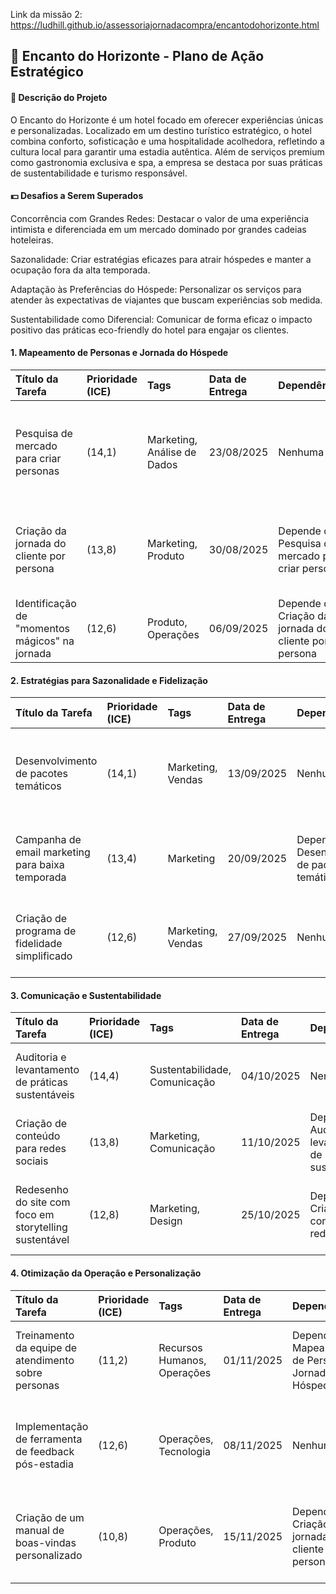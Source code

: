 Link da missão 2: https://ludhill.github.io/assessoriajornadacompra/encantodohorizonte.html
## 🏨 Encanto do Horizonte - Plano de Ação Estratégico

#### 📝 Descrição do Projeto

 
O Encanto do Horizonte é um hotel focado em oferecer experiências únicas e personalizadas. Localizado em um destino turístico estratégico, o hotel combina conforto, sofisticação e uma hospitalidade acolhedora, refletindo a cultura local para garantir uma estadia autêntica. Além de serviços premium como gastronomia exclusiva e spa, a empresa se destaca por suas práticas de sustentabilidade e turismo responsável.
 
#### 💵 Desafios a Serem Superados
 
Concorrência com Grandes Redes: Destacar o valor de uma experiência intimista e diferenciada em um mercado dominado por grandes cadeias hoteleiras.

Sazonalidade: Criar estratégias eficazes para atrair hóspedes e manter a ocupação fora da alta temporada.

Adaptação às Preferências do Hóspede: Personalizar os serviços para atender às expectativas de viajantes que buscam experiências sob medida.

Sustentabilidade como Diferencial: Comunicar de forma eficaz o impacto positivo das práticas eco-friendly do hotel para engajar os clientes.
 

####  1. Mapeamento de Personas e Jornada do Hóspede


| Título da Tarefa | Prioridade (ICE) | Tags | Data de Entrega | Dependências | Definição de Pronto |
| :-- | :-- | :-- | :-- | :-- | :-- |
| Pesquisa de mercado para criar personas | (14,1) | Marketing, Análise de Dados | 23/08/2025 | Nenhuma | 3-5 personas definidas com base em dados de hóspedes atuais e pesquisa de mercado. | 
| Criação da jornada do cliente por persona | (13,8) | Marketing, Produto | 30/08/2025 | Depende de: Pesquisa de mercado para criar personas | Jornada completa, incluindo pontos de contato e oportunidades de melhoria.|
| Identificação de "momentos mágicos" na jornada | (12,6) | Produto, Operações | 06/09/2025 | Depende de: Criação da jornada do cliente por persona | Lista de 5-10 oportunidades para criar experiências inesquecíveis. | 


####  2. Estratégias para Sazonalidade e Fidelização


|Título da Tarefa | Prioridade (ICE) | Tags | Data de Entrega | Dependências | Definição de Pronto |
| :--  | :-- | :-- | :-- | :-- | :-- | 
| Desenvolvimento de pacotes temáticos | (14,1) | Marketing, Vendas | 13/09/2025 | Nenhuma | 3 pacotes temáticos criados (ex: 'Romance à Beira-Mar', 'Aventura Gastronômica'). | 
| Campanha de email marketing para baixa temporada | (13,4) | Marketing | 20/09/2025 | Depende de: Desenvolvimento de pacotes temáticos | Sequência de 3 emails pronta para ser disparada, com segmentação por persona. | 
| Criação de programa de fidelidade simplificado | (12,6) | Marketing, Vendas | 27/09/2025 | Nenhuma | Regras e benefícios do programa definidos e comunicados à equipe. |

####  3. Comunicação e Sustentabilidade

| Título da Tarefa | Prioridade (ICE) | Tags | Data de Entrega | Dependências | Definição de Pronto |
| :- | :- | :- | :- | :- | :- | 
| Auditoria e levantamento de práticas sustentáveis | (14,4) | Sustentabilidade, Comunicação | 04/10/2025 | Nenhuma | Relatório detalhado com todas as ações eco-friendly do hotel. |
|Criação de conteúdo para redes sociais | (13,8) | Marketing, Comunicação | 11/10/2025 | Depende de: Auditoria e levantamento de práticas sustentáveis | 10 posts e 5 stories focados na comunicação das práticas de sustentabilidade.| 
| Redesenho do site com foco em storytelling sustentável | (12,8) | Marketing, Design | 25/10/2025 | Depende de: Criação de conteúdo para redes sociais | Novas seções e textos no site que destacam o compromisso ambiental do hotel. |

####  4. Otimização da Operação e Personalização

| Título da Tarefa | Prioridade (ICE) | Tags | Data de Entrega | Dependências | Definição de Pronto |
| :- | :- | :- | :- | :- | :- | 
| Treinamento da equipe de atendimento sobre personas | (11,2) | Recursos Humanos, Operações | 01/11/2025 | Depende de: Mapeamento de Personas e Jornada do Hóspede | 2 sessões de treinamento concluídas e material de apoio distribuído. |
| Implementação de ferramenta de feedback pós-estadia | (12,6) | Operações, Tecnologia | 08/11/2025 | Nenhuma | Ferramenta configurada para enviar pesquisa de satisfação 24h após o checkout. | 
| Criação de um manual de boas-vindas personalizado | (10,8) | Operações, Produto | 15/11/2025 | Depende de: Criação da jornada do cliente por persona | Modelo de manual de boas-vindas com campos personalizáveis, pronto para uso. |
